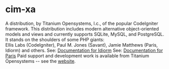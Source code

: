 cim-xa
======

A distribution, by Titanium Opensystems, l.c., of the popular CodeIgniter framework. 
This distribution includes modern alternative object-oriented models and views and currently supports SQLite, MySQL, and PostgreSQL.
It stands on the shoulders of some PHP giants:  
Ellis Labs (CodeIgniter), Paul M. Jones (Savant), Jamie Matthews (Paris, Idiorm) and others. 
See: <a href="http://idiorm.readthedocs.org/en/latest/">Documentation for Idiorm</a>
See: <a href="http://paris.readthedocs.org/en/latest/">Documentation for Paris</a>
Paid support and development work is available from Titanium Opensystems -- see the <a href="//tinyurl.com/dbmsmax">website</a>.

